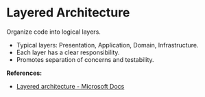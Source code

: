 # Layered Architecture

Organize code into logical layers.

- Typical layers: Presentation, Application, Domain, Infrastructure.
- Each layer has a clear responsibility.
- Promotes separation of concerns and testability.

**References:**
- [Layered architecture - Microsoft Docs](https://learn.microsoft.com/en-us/dotnet/architecture/modern-web-apps-azure/common-web-application-architectures#layered-architecture)
